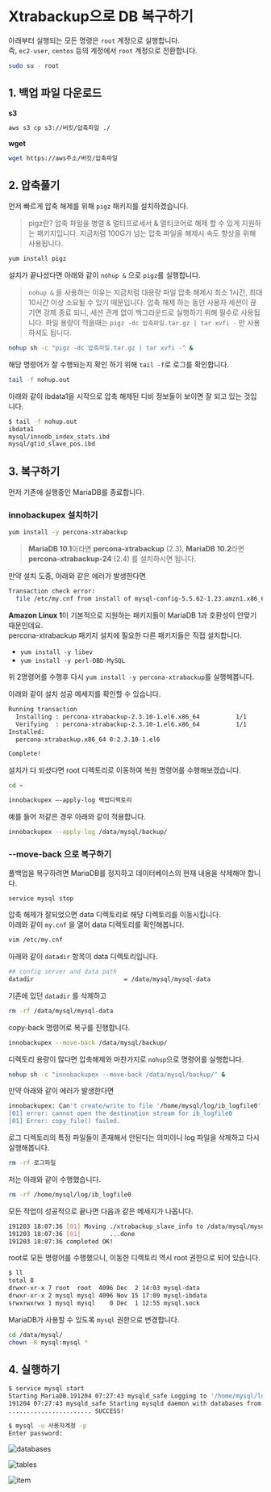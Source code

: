 # Xtrabackup으로 DB 복구하기


아래부터 실행되는 모든 명령은 ```root``` 계정으로 실행합니다.  
즉, ```ec2-user```, ```centos``` 등의 계정에서 ```root``` 계정으로 전환합니다.

```bash
sudo su - root
```

## 1. 백업 파일 다운로드

**s3**

```bash
aws s3 cp s3://버킷/압축파일 ./
```

**wget**

```bash
wget https://aws주소/버킷/압축파일
```

## 2. 압축풀기

먼저 빠르게 압축 해제를 위해 ```pigz``` 패키지를 설치하겠습니다.

> pigz란? 압축 파일을 병렬 & 멀티프로세서 & 멀티코어로 해제 할 수 있게 지원하는 패키지입니다.
> 지금처럼 100G가 넘는 압축 파일을 해제시 속도 향상을 위해 사용됩니다.


```bash
yum install pigz
```

설치가 끝나셨다면 아래와 같이 ```nohup &``` 으로 ```pigz```를 실행합니다.

> ```nohup &``` 을 사용하는 이유는 지금처럼 대용량 파일 압축 해제시 최소 1시간, 최대 10시간 이상 소요될 수 있기 때문입니다.
> 압축 해제 하는 동안 사용자 세션이 끊기면 강제 종료 되니, 세션 관계 없이 백그라운드로 실행하기 위해 필수로 사용됩니다.
> 파일 용량이 적을때는 ```pigz -dc 압축파일.tar.gz | tar xvfi -``` 만 사용하셔도 됩니다.


```bash
nohup sh -c "pigz -dc 압축파일.tar.gz | tar xvfi -" &
```

해당 명령어가 잘 수행되는지 확인 하기 위해 ```tail -f```로 로그를 확인합니다.

```bash
tail -f nohup.out
```

아래와 같이 ibdata1을 시작으로 압축 해제된 디비 정보들이 보이면 잘 되고 있는 것입니다.

```bash
$ tail -f nohup.out
ibdata1
mysql/innodb_index_stats.ibd
mysql/gtid_slave_pos.ibd
```

## 3. 복구하기

먼저 기존에 실행중인 MariaDB를 종료합니다.

### innobackupex 설치하기

```bash
yum install -y percona-xtrabackup
```

> **MariaDB 10.1**이라면 **percona-xtrabackup** (2.3), **MariaDB 10.2**라면 **percona-xtrabackup-24** (2.4) 를 설치하시면 됩니다.

만약 설치 도중, 아래와 같은 에러가 발생한다면

```bash
Transaction check error:
  file /etc/my.cnf from install of mysql-config-5.5.62-1.23.amzn1.x86_64 conflicts with file from package MariaDB-common-10.1.43-1.el6.x86_64
```

**Amazon Linux 1**이 기본적으로 지원하는 패키지들이 MariaDB 1과 호환성이 안맞기 때문인데요.  
percona-xtrabackup 패키지 설치에 필요한 다른 패키지들은 직접 설치합니다.

* ```yum install -y libev```
* ```yum install -y perl-DBD-MySQL```

위 2명령어를 수행후 다시 ```yum install -y percona-xtrabackup```를 실행해봅니다.  
  
아래와 같이 설치 성공 메세지를 확인할 수 있습니다.

```bash
Running transaction
  Installing : percona-xtrabackup-2.3.10-1.el6.x86_64          1/1
  Verifying  : percona-xtrabackup-2.3.10-1.el6.x86_64          1/1
Installed:
  percona-xtrabackup.x86_64 0:2.3.10-1.el6

Complete!
```

설치가 다 되셨다면 root 디렉토리로 이동하여 복원 명령어를 수행해보겠습니다.

```bash
cd ~
```


```bash
innobackupex —-apply-log 백업디렉토리
```

예를 들어 저같은 경우 아래와 같이 적용합니다.

```bash
innobackupex --apply-log /data/mysql/backup/
```

### --move-back 으로 복구하기

풀백업을 복구하려면 MariaDB를 정지하고 데이터베이스의 현재 내용을 삭제해야 합니다.

```
service mysql stop
```

압축 해제가 잘되었으면 data 디렉토리로 해당 디렉토리를 이동시킵니다.  
아래와 같이 ```my.cnf``` 을 열어 data 디렉토리를 확인해봅니다.

```bash
vim /etc/my.cnf
```

아래와 같이 ```datadir``` 항목이 data 디렉토리입니다.

```bash
## config server and data path
datadir                         = /data/mysql/mysql-data
```

기존에 있던 ```datadir``` 를 삭제하고

```bash
rm -rf /data/mysql/mysql-data
```

copy-back 명령어로 복구를 진행합니다.

```bash
innobackupex --move-back /data/mysql/backup/
```

디렉토리 용량이 많다면 압축해제와 마찬가지로 ```nohup```으로 명령어를 실행합니다.

```bash
nohup sh -c "innobackupex --move-back /data/mysql/backup/" &
```

만약 아래와 같이 에러가 발생한다면

```bash
innobackupex: Can't create/write to file '/home/mysql/log/ib_logfile0' (Errcode: 17 - File exists)
[01] error: cannot open the destination stream for ib_logfile0
[01] Error: copy_file() failed.
```

로그 디렉토리의 특정 파일들이 존재해서 안된다는 의미이니 log 파일을 삭제하고 다시 실행해봅니다.

```bash
rm -rf 로그파일
```

저는 아래와 같이 수행했습니다.

```bash
rm -rf /home/mysql/log/ib_logfile0
```

모든 작업이 성공적으로 끝나면 다음과 같은 메세지가 나옵니다.

```bash
191203 18:07:36 [01] Moving ./xtrabackup_slave_info to /data/mysql/mysql-data/xtrabackup_slave_info
191203 18:07:36 [01]        ...done
191203 18:07:36 completed OK!
```

root로 모든 명령어를 수행했으니, 이동한 디렉토리 역시 root 권한으로 되어 있습니다.

```bash
$ ll
total 8
drwxr-xr-x 7 root  root  4096 Dec  2 14:03 mysql-data
drwxr-xr-x 2 mysql mysql 4096 Nov 15 17:09 mysql-ibdata
srwxrwxrwx 1 mysql mysql    0 Dec  1 12:55 mysql.sock
```

MariaDB가 사용할 수 있도록 ```mysql``` 권한으로 변경합니다.

```bash
cd /data/mysql/
chown -R mysql:mysql *
```

## 4. 실행하기

```bash
$ service mysql start
Starting MariaDB.191204 07:27:43 mysqld_safe Logging to '/home/mysql/log/error/mysql.err'.
191204 07:27:43 mysqld_safe Starting mysqld daemon with databases from /data/mysql/mysql-data
....................... SUCCESS!
```

```bash
$ mysql -u 사용자계정 -p
Enter password:
```

![databases](./images/databases.png)

![tables](./images/tables.png)

![item](./images/item.png)